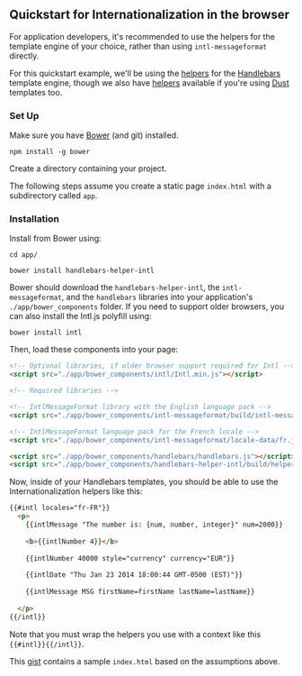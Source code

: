 ## Quickstart for Internationalization in the browser

For application developers, it's recommended to use the helpers for the template engine of your choice, rather than using `intl-messageformat` directly.

For this quickstart example, we'll be using the [helpers](https://www.npmjs.org/package/handlebars-helper-intl) for the [Handlebars](http://handlebarsjs.com) template engine, though we also have [helpers](https://www.npmjs.org/package/dust-helper-intl) available if you're using [Dust](http://akdubya.github.io/dustjs/) templates too.

### Set Up
Make sure you have [Bower](http://bower.io/) (and git) installed.

```
npm install -g bower
```

Create a directory containing your project. 

The following steps assume you create a static page `index.html` with a subdirectory called `app`.

### Installation

Install from Bower using:

```
cd app/

bower install handlebars-helper-intl
```

Bower should download the `handlebars-helper-intl`, the `intl-messageformat`, and the `handlebars` libraries into your application's `./app/bower_components` folder. If you need to support older browsers, you can also install the Intl.js polyfill using:

```
bower install intl
```

Then, load these components into your page:

```html
<!-- Optional libraries, if older browser support required for Intl -->
<script src="./app/bower_components/intl/Intl.min.js"></script>

<!-- Required libraries -->

<!-- IntlMessageFormat library with the English language pack -->
<script src="./app/bower_components/intl-messageformat/build/intl-messageformat.en.min.js"></script>

<!-- IntlMessageFormat language pack for the French locale -->
<script src="./app/bower_components/intl-messageformat/locale-data/fr.js"></script>

<script src="./app/bower_components/handlebars/handlebars.js"></script>
<script src="./app/bower_components/handlebars-helper-intl/build/helpers.min.js"></script>
```

Now, inside of your Handlebars templates, you should be able to use the Internationalization helpers like this:

```html
{{#intl locales="fr-FR"}}
  <p>
    {{intlMessage "The number is: {num, number, integer}" num=2000}}
    
    <b>{{intlNumber 4}}</b>
    
    {{intlNumber 40000 style="currency" currency="EUR"}}
    
    {{intlDate "Thu Jan 23 2014 18:00:44 GMT-0500 (EST)"}}
    
    {{intlMessage MSG firstName=firstName lastName=lastName}}
    
  </p>
{{/intl}}
```
Note that you must wrap the helpers you use with a context like this `{{#intl}}{{/intl}}`.

This [gist](https://gist.github.com/triptych/11015232) contains a sample `index.html` based on the assumptions above.
